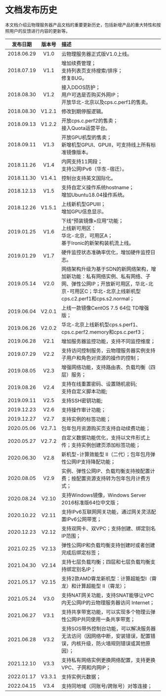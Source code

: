 # 文档发布历史

本文档介绍云物理服务器产品文档的重要更新历史，包括新增产品的重大特性和按照用户的反馈进行内容的更新等。

|**发布日期**|**版本号**|**描述**|
|:--:|:--:|:--|
|2018.06.29|V1.0|云物理服务器正式版V1.0上线。|
|2018.07.19|V1.1|增加续费管理；<br/>支持列表页支持搜索/排序；<br/>修复BUG。|
|2018.08.30|V1.2|接入DDOS防护；<br/>用户可选是否购买外网IP；<br/>开放华北-北京以及cps.c.perf1的售卖。|
|2018.08.30|V1.2.1|修改到期停服逻辑。|
|2018.09.13|V1.2.2|开放cps.c.perf2的售卖；<br/>接入Quota运营平台。|
|2018.09.11|V1.3|开放GPU机型的售卖；<br/>新增机型GPUⅠ、GPUⅡ，可支持线上所有标准镜像版本。|
|2018.11.26|V1.4|内网支持11网段；<br/>支持公网IPv6（华东-宿迁）。|
|2018.11.30|V1.4.1|控制台支持英文国际化。|
|2018.12.13|V1.5|支持自定义操作系统hostname；<br/>增加Ubuntu18.04操作系统。|
|2018.12.26|V1.5.1|上线新机型GPUⅢ；<br/>增加GPU信息显示。|
|2019.01.25|V1.6|下线“预装镜像+应用”功能；<br/>上线新可用区：<br/>华北-北京，可用区A；<br/>基于Ironic的新架构装机流上线。|
|2019.01.29|V1.7|硬件监控状态准确率优化，增加硬件监控日志。|
|2019.05.14|V2.0|网络架构升级为基于SDN的新网络架构，增加新功能：私有网络实例、私有网络、子网、弹性公网IP；开放新可用区，华北-北京-可用区C；华北-北京上线新机型cps.c2.perf1和cps.s2.normal；<br/>|
|2019.06.04|V2.0.1|上线一款镜像CentOS 7.5 64位 TD增强版；<br/>|
|2019.06.26|V2.0.2|华北-北京上线新机型cps.s.perf1、cps.c.perf2.memory和cps.c.perf3；<br/>|
|2019.06.28|V2.1|增加服务器监控功能，支持不同监控维度；<br/>|
|2019.07.29|V2.2|支持访问控制服务，云物理服务器实例支持子用户和角色对资源的操作的控制；<br/>|
|2019.08.05|V2.3|增强网络功能，支持路由表、负载均衡（四层）服务；<br/>|
|2019.08.26|V2.4|支持在线重置密码、设置随机密码;<br/>支持自定义脚本功能;|
|2019.09.11|V2.5|支持SSH密钥功能;|
|2019.12.23|V2.6|支持操作审计功能；|
|2019.12.27|V2.7|支持实例的标签功能；|
|2020.05.06|V2.7.1|包年包月资源购买页支持自动续费功能；|
|2020.05.27|V2.7.2|自定义数据功能优化，支持以文件形式上传；支持实例创建页添加标签功能；|
|2020.06.30|V2.8|新机型-计算效能型 Ⅱ（二代）；包年包月弹性公网IP支持降配功能；|
|2020.08.05|V2.9|实例、弹性公网IP、负载均衡支持按配置计费；按配置资源支持转为包年包月计费方式；|
|2020.08.24|V2.10|支持Windows镜像，Windows Server 2016标准版64位中文版；|
|2020.10.22|V2.11|支持IPv6互联网网关功能，通过网关灵活配置IPv6公网带宽；|
|2020.12.23|V2.12|支持双网卡、双VPC；支持创建、绑定别名IP范围；|
|2021.02.25|V2.13|弹性公网IP和负载均衡支持创建时或者创建完成后绑定标签；|
|2021.04.30|V2.14|支持七层负载均衡；四层和七层负载均衡支持绑定别名IP；|
|2021.05.17|V2.15|支持2款AMD霄龙新机型：计算超能型Ⅰ（霄龙）和计算超能型 Ⅱ（霄龙）；|
|2021.05.24|V3.0|支持NAT网关功能，支持SNAT能够让VPC内无公网IP的云物理服务器访问 Internet；|
|2021.06.27|V3.1|支持共享带宽功能，可以实现多个物理云弹性公网IP共同使用一条共享带宽；|
|2021.06.28|V3.2|支持SOS带外控制台功能，可以解决服务器无法访问（因网络中断，安装错误，配置错误，内核升级，防火墙规则错误或其他原因）；|
|2021.12.10|V3.3|支持私有网络实例更换网络配置，支持更换VPC、子网和内网IP；|
|2022.01.17|V3.3.1|支持实例元数据；|
|2022.04.15|V3.4|支持同地域（同账号/跨账号）对等连接；|
